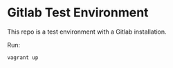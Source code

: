 Gitlab Test Environment
=======================

This repo is a test environment with a Gitlab installation.

Run:
```
vagrant up
```

